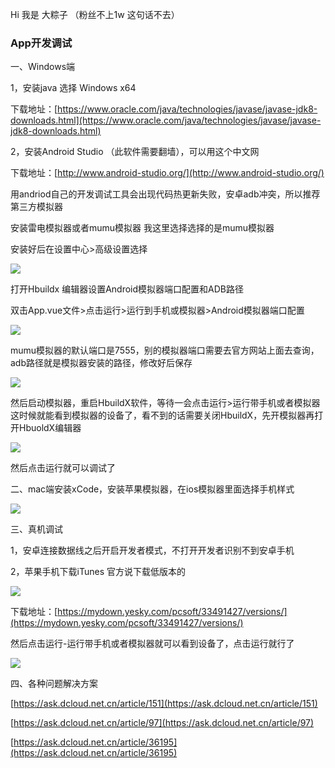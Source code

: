 Hi 我是 大粽子 （粉丝不上1w 这句话不去）

### App开发调试

一、Windows端  

1，安装java 选择 Windows x64  

下载地址：[https://www.oracle.com/java/technologies/javase/javase-jdk8-downloads.html](https://www.oracle.com/java/technologies/javase/javase-jdk8-downloads.html)  

2，安装Android Studio （此软件需要翻墙），可以用这个中文网  

下载地址：[http://www.android-studio.org/](http://www.android-studio.org/)  

用andriod自己的开发调试工具会出现代码热更新失败，安卓adb冲突，所以推荐第三方模拟器  

安装雷电模拟器或者mumu模拟器 我这里选择选择的是mumu模拟器  

安装好后在设置中心>高级设置选择  

![](https://img.kancloud.cn/e5/dd/e5dd2f517082f0bb9a7a2c8e9ad2493a_666x639.png)  

打开Hbuildx 编辑器设置Android模拟器端口配置和ADB路径  

双击App.vue文件>点击运行>运行到手机或模拟器>Android模拟器端口配置



![](https://img.kancloud.cn/32/67/32676b13caa90c4fd9cb86615ba28866_1552x615.png)  

mumu模拟器的默认端口是7555，别的模拟器端口需要去官方网站上面去查询，adb路径就是模拟器安装的路径，修改好后保存  

![](https://img.kancloud.cn/54/6a/546af04450dcd567317d7adc7441814e_1705x742.png)  

然后启动模拟器，重启HbuildX软件，等待一会点击运行>运行带手机或者模拟器 这时候就能看到模拟器的设备了，看不到的话需要关闭HbuildX，先开模拟器再打开HbuoldX编辑器  

![](https://img.kancloud.cn/80/d7/80d7a1b54804fd70064c3e0cc24addff_1593x614.png)  

然后点击运行就可以调试了  

二、mac端安装xCode，安装苹果模拟器，在ios模拟器里面选择手机样式  

![](https://img.kancloud.cn/3c/bd/3cbd2740f409b6015aa0d54da93cff3d_1620x638.png)  

三、真机调试  

1，安卓连接数据线之后开启开发者模式，不打开开发者识别不到安卓手机  

2，苹果手机下载iTunes 官方说下载低版本的  

![](https://img.kancloud.cn/ca/23/ca237cc3c1e018416925f620be424aaf_909x399.png)  

下载地址：[https://mydown.yesky.com/pcsoft/33491427/versions/](https://mydown.yesky.com/pcsoft/33491427/versions/)  

然后点击运行-运行带手机或者模拟器就可以看到设备了，点击运行就行了  

![](https://img.kancloud.cn/f8/dc/f8dc3b11df4e1862f464e10794d7c929_1974x620.png)  

四、各种问题解决方案  

[https://ask.dcloud.net.cn/article/151](https://ask.dcloud.net.cn/article/151)  

[https://ask.dcloud.net.cn/article/97](https://ask.dcloud.net.cn/article/97)  

[https://ask.dcloud.net.cn/article/36195](https://ask.dcloud.net.cn/article/36195)